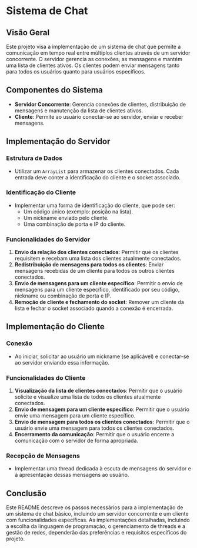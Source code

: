 # Sistema de Chat

## Visão Geral

Este projeto visa a implementação de um sistema de chat que permite a comunicação em tempo real entre múltiplos clientes através de um servidor concorrente. O servidor gerencia as conexões, as mensagens e mantém uma lista de clientes ativos. Os clientes podem enviar mensagens tanto para todos os usuários quanto para usuários específicos.

## Componentes do Sistema

- **Servidor Concorrente**: Gerencia conexões de clientes, distribuição de mensagens e manutenção da lista de clientes ativos.
- **Cliente**: Permite ao usuário conectar-se ao servidor, enviar e receber mensagens.

## Implementação do Servidor

### Estrutura de Dados
- Utilizar um `ArrayList` para armazenar os clientes conectados. Cada entrada deve conter a identificação do cliente e o socket associado.

### Identificação do Cliente
- Implementar uma forma de identificação do cliente, que pode ser:
  - Um código único (exemplo: posição na lista).
  - Um nickname enviado pelo cliente.
  - Uma combinação de porta e IP do cliente.

### Funcionalidades do Servidor
1. **Envio da relação dos clientes conectados**: Permitir que os clientes requisitem e recebam uma lista dos clientes atualmente conectados.
2. **Redistribuição de mensagens para todos os clientes**: Enviar mensagens recebidas de um cliente para todos os outros clientes conectados.
3. **Envio de mensagens para um cliente específico**: Permitir o envio de mensagens para um cliente específico, identificado por seu código, nickname ou combinação de porta e IP.
4. **Remoção de cliente e fechamento do socket**: Remover um cliente da lista e fechar o socket associado quando a conexão é encerrada.

## Implementação do Cliente

### Conexão
- Ao iniciar, solicitar ao usuário um nickname (se aplicável) e conectar-se ao servidor enviando essa informação.

### Funcionalidades do Cliente
1. **Visualização da lista de clientes conectados**: Permitir que o usuário solicite e visualize uma lista de todos os clientes atualmente conectados.
2. **Envio de mensagem para um cliente específico**: Permitir que o usuário envie uma mensagem para um cliente específico.
3. **Envio de mensagem para todos os clientes conectados**: Permitir que o usuário envie uma mensagem para todos os clientes conectados.
4. **Encerramento da comunicação**: Permitir que o usuário encerre a comunicação com o servidor de forma apropriada.

### Recepção de Mensagens
- Implementar uma thread dedicada à escuta de mensagens do servidor e à apresentação dessas mensagens ao usuário.

## Conclusão

Este README descreve os passos necessários para a implementação de um sistema de chat básico, incluindo um servidor concorrente e um cliente com funcionalidades específicas. As implementações detalhadas, incluindo a escolha da linguagem de programação, o gerenciamento de threads e a gestão de redes, dependerão das preferências e requisitos específicos do projeto.
